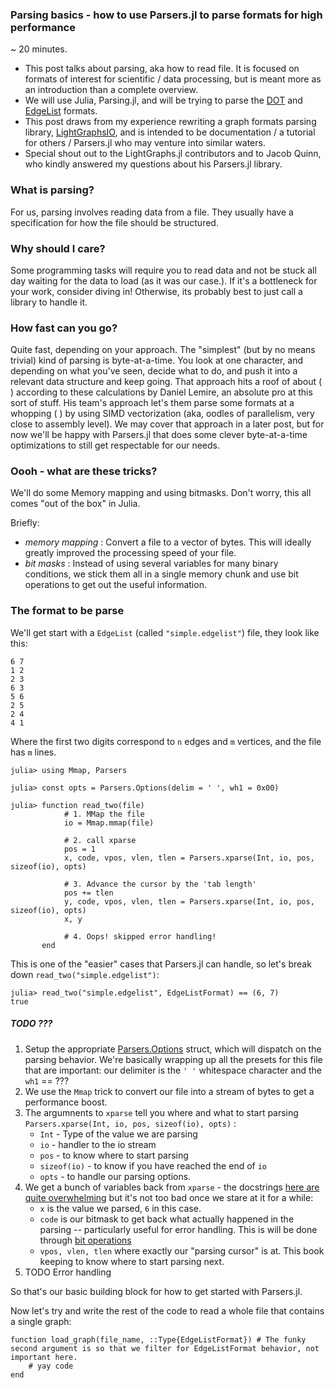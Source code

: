 ### Parsing basics - how to use Parsers.jl to parse formats for high performance

~ 20 minutes.
* This post talks about parsing, aka how to read file. It is focused on formats of interest for scientific / data processing, but is meant more as an introduction than a complete overview.
* We will use Julia, Parsing.jl, and will be trying to parse the [DOT](X) and [EdgeList](X) formats.
* This post draws from my experience rewriting a graph formats parsing library, [LightGraphsIO](X), and is intended to be documentation / a tutorial for others / Parsers.jl who may venture into similar waters.
* Special shout out to the LightGraphs.jl contributors and to Jacob Quinn, who kindly answered my questions about his Parsers.jl library.

### What is parsing?

For us, parsing involves reading data from a file. They usually have a specification for how the file should be structured.

### Why should I care?

Some programming tasks will require you to read data and not be stuck all day waiting for the data to load (as it was our case.).
If it's a bottleneck for your work, consider diving in! Otherwise, its probably best to just call a library to handle it.

### How fast can you go?
Quite fast, depending on your approach. The "simplest" (but by no means trivial) kind of parsing is byte-at-a-time.
You look at one character, and depending on what you've seen, decide what to do, and push it into a relevant data structure and keep going.
That approach hits a roof of about ( ) according to these calculations by Daniel Lemire, an absolute pro at this sort of stuff.
His team's approach let's them parse some formats at a whopping ( ) by using SIMD vectorization (aka, oodles of parallelism, very close to assembly level).
We may cover that approach in a later post, but for now we'll be happy with Parsers.jl that does some clever byte-at-a-time optimizations to still get respectable for our needs.

### Oooh - what are these tricks?

We'll do some Memory mapping and using bitmasks. Don't worry, this all comes "out of the box" in Julia.

Briefly:
- *memory mapping* : Convert a file to a vector of bytes. This will ideally greatly improved the processing speed of your file.
- *bit masks* : Instead of using several variables for many binary conditions, we stick them all in a single memory chunk and use bit operations to get out the useful information.

### The format to be parse

We'll get start with a `EdgeList` (called `"simple.edgelist"`) file, they look like this:


```
6 7
1 2
2 3
6 3
5 6
2 5
2 4
4 1
```

Where the first two digits correspond to `n` edges and `m` vertices, and the file has `m` lines.

```julia-repl
julia> using Mmap, Parsers

julia> const opts = Parsers.Options(delim = ' ', wh1 = 0x00)

julia> function read_two(file)
            # 1. MMap the file 
            io = Mmap.mmap(file)

            # 2. call xparse
            pos = 1
            x, code, vpos, vlen, tlen = Parsers.xparse(Int, io, pos, sizeof(io), opts)

            # 3. Advance the cursor by the 'tab length'
            pos += tlen
            y, code, vpos, vlen, tlen = Parsers.xparse(Int, io, pos, sizeof(io), opts)
            x, y
            
            # 4. Oops! skipped error handling!
       end
```


This is one of the "easier" cases that Parsers.jl can handle, so let's break down `read_two("simple.edgelist")`:

```julia-repl
julia> read_two("simple.edgelist", EdgeListFormat) == (6, 7)
true
```

##### TODO ??? 

1. Setup the appropriate [Parsers.Options](https://github.com/JuliaData/Parsers.jl/blob/589b9d0f80998ec284874b300da0932557d33513/src/Parsers.jl#L8) struct, which will dispatch on the parsing behavior. We're basically wrapping up all the presets for this file that are important: our delimiter is the `' '` whitespace character and the `wh1` == ???
2. We use the `Mmap` trick to convert our file into a stream of bytes to get a performance boost.
3. The argumnents to `xparse` tell you where and what to start parsing `Parsers.xparse(Int, io, pos, sizeof(io), opts)` :
    - `Int` - Type of the value we are parsing
    - `io` - handler to the io stream
    - `pos` - to know where to start parsing
    - `sizeof(io)` - to know if you have reached the end of `io`
    - `opts` - to handle our parsing options.
4. We get a bunch of variables back from `xparse` - the docstrings [here are quite overwhelming](https://github.com/JuliaData/Parsers.jl/blob/589b9d0f80998ec284874b300da0932557d33513/src/Parsers.jl#L148) but it's not too bad once we stare at it for a while:
    - `x` is the value we parsed, `6` in this case.
    -  `code` is our bitmask to get back what actually happened in the parsing -- particularly useful for error handling. This is will be done through [bit operations](https://github.com/JuliaData/Parsers.jl/blob/ab5ef1bbdc81fe8ee979a5b287ea065d991ba0ce/src/utils.jl#L44)
    - `vpos, vlen, tlen` where exactly our "parsing cursor" is at. This book keeping to know where to start parsing next.
5. TODO Error handling

So that's our basic building block for how to get started with Parsers.jl.

Now let's try and write the rest of the code to read a whole file that contains a single graph:

```julia-repl
function load_graph(file_name, ::Type{EdgeListFormat}) # The funky second argument is so that we filter for EdgeListFormat behavior, not important here.
    # yay code
end
```



